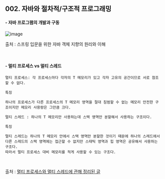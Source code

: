 ## 002. 자바와 절차적/구조적 프로그래밍

#### - 자바 프로그램의 개발과 구동
![image](https://user-images.githubusercontent.com/92728780/192405708-30d4e524-1bf1-4d3e-aea4-4651f544dd22.png)

출처 : 스프링 입문을 위한 자바 객체 지향의 원리와 이해

<br/>

#### - 멀티 프로세스 vs 멀티 스레드

```
멀티 프로세스: 각 프로세스마다 각자의 T 메모리가 있고 각자 고유의 공간이므로 서로 참조할 수 없다.

특징

하나의 프로세스가 다른 프로세스의 T 메모리 영역을 절대 침범할 수 없는 메모리 안전한 구조이지만 메모리 사용량은 그만큼 크다.
```

```
멀티 스레드 : 하나의 T 메모리만 사용하는데 스택 영역만 분할해서 사용하는 구조이다.

특징

멀티 스레드는 하나의 T 메모리 안에서 스택 영역만 분할한 것이기 때문에 하나의 스레드에서
다른 스레드의 스택 영역에는 접근할 수 없지만 스태틱 영역과 힙 영역은 공유해서 사용하는 구조다.
따라서 멀티 프로세스 대비 메모리를 적게 사용할 수 있는 구조다.
```

<br/>

출처 : [멀티 프로세스와 멀티 스레드에 관해 정리된 글](https://wooody92.github.io/os/%EB%A9%80%ED%8B%B0-%ED%94%84%EB%A1%9C%EC%84%B8%EC%8A%A4%EC%99%80-%EB%A9%80%ED%8B%B0-%EC%8A%A4%EB%A0%88%EB%93%9C/)
